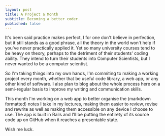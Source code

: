 ```yaml
---
layout: post
title: A Project a Month
subtitle: Becoming a better coder.
published: false
---
```


It's been said practice makes perfect, I for one don't believe in perfection,
but it still stands as a good phrase, all the theory in the world won't help if
you've never practically applied it. Yet so many university courses tend to be
heavy on theory, perhaps to the detriment of their students' coding ability.
They intend to turn their students into Computer Scientists, but I never wanted
to be a computer scientist.

So I'm taking things into my own hands, I'm commiting to making a working
project every month, whether that be useful code library, a web app, or any
other kind of software. I also plan to blog about the whole process here on
a semi-regular basis to improve my writing and communication skills.

This month I'm working on a web app to better organise the (markdown formatted)
notes I take in my lectures, making them easier to review, revise and rewrite
as well as making them accessible on any device I choose to use. The app is
built in Rails and I'll be putting the entirety of its source code up on GitHub
when it reaches a presentable state.

Wish me luck.
